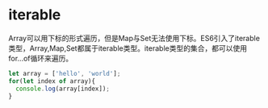# iterable
Array可以用下标的形式遍历，但是Map与Set无法使用下标。ES6引入了iterable类型，Array,Map,Set都属于iterable类型。iterable类型的集合，都可以使用for...of循环来遍历。
```js
let array = ['hello', 'world'];
for(let index of array){
  console.log(array[index]);
}
```

